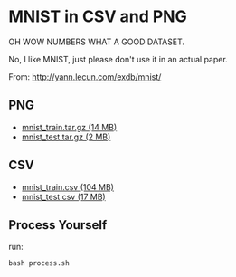 # MNIST in CSV and PNG #

OH WOW NUMBERS WHAT A GOOD DATASET.

No, I like MNIST, just please don't use it in an actual paper.

From: http://yann.lecun.com/exdb/mnist/

## PNG ##

- [mnist_train.tar.gz (14 MB)](https://pjreddie.com/media/files/mnist_train.tar.gz)
- [mnist_test.tar.gz (2 MB)](https://pjreddie.com/media/files/mnist_test.tar.gz)

## CSV ##

- [mnist_train.csv (104 MB)](https://pjreddie.com/media/files/mnist_train.csv)
- [mnist_test.csv (17 MB)](https://pjreddie.com/media/files/mnist_test.csv)

## Process Yourself ##

run:

    bash process.sh
